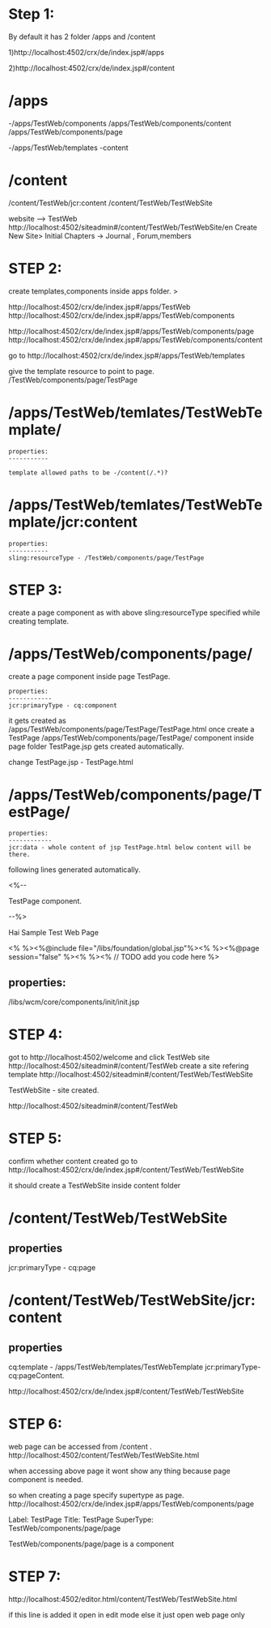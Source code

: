 Step 1:
======

By default it has 2 folder /apps and /content

1)http://localhost:4502/crx/de/index.jsp#/apps

2)http://localhost:4502/crx/de/index.jsp#/content

/apps
=====
-/apps/TestWeb/components
   /apps/TestWeb/components/content
   /apps/TestWeb/components/page
   
-/apps/TestWeb/templates
  -content
  
/content
========
/content/TestWeb/jcr:content
/content/TestWeb/TestWebSite
   

website --> TestWeb
http://localhost:4502/siteadmin#/content/TestWeb/TestWebSite/en
Create New Site> Initial Chapters -> Journal , Forum,members


STEP 2:
=======
create templates,components inside apps folder. > 

http://localhost:4502/crx/de/index.jsp#/apps/TestWeb
http://localhost:4502/crx/de/index.jsp#/apps/TestWeb/components

http://localhost:4502/crx/de/index.jsp#/apps/TestWeb/components/page
http://localhost:4502/crx/de/index.jsp#/apps/TestWeb/components/content




go to http://localhost:4502/crx/de/index.jsp#/apps/TestWeb/templates

give the template resource to point to page.
/TestWeb/components/page/TestPage

/apps/TestWeb/temlates/TestWebTemplate/
=======================================
	properties:
	-----------

	template allowed paths to be -/content(/.*)?



/apps/TestWeb/temlates/TestWebTemplate/jcr:content
==================================================
	properties:
	-----------
	sling:resourceType - /TestWeb/components/page/TestPage


STEP 3:
=======
create a page component as with above sling:resourceType specified while creating template.

/apps/TestWeb/components/page/
===============================
create a page component inside page TestPage.

	properties:
	------------
	jcr:primaryType - cq:component

it gets created as /apps/TestWeb/components/page/TestPage/TestPage.html
once create a TestPage  /apps/TestWeb/components/page/TestPage/ component inside page folder
TestPage.jsp gets created automatically.

change TestPage.jsp - TestPage.html

/apps/TestWeb/components/page/TestPage/
========================================
	properties:
	------------
	jcr:data - whole content of jsp TestPage.html below content will be there.


following lines generated automatically.

<%--

  TestPage component.

  

--%>

<html>
    <head>
   </head>
 <body>
	Hai Sample Test Web Page
</body>
</html> 
<sly data-sly-include="/libs/wcm/core/components/init/init.jsp" data-sly-unwrap/>

<%
%><%@include file="/libs/foundation/global.jsp"%><%
%><%@page session="false" %><%
%><%
	// TODO add you code here
%>






properties:
-----------

/libs/wcm/core/components/init/init.jsp



STEP 4:
=======

got to http://localhost:4502/welcome and click TestWeb site http://localhost:4502/siteadmin#/content/TestWeb 
create a site refering template  http://localhost:4502/siteadmin#/content/TestWeb/TestWebSite

TestWebSite - site created.

http://localhost:4502/siteadmin#/content/TestWeb

STEP 5:
======
confirm whether content created go to http://localhost:4502/crx/de/index.jsp#/content/TestWeb/TestWebSite

it should create a TestWebSite inside content folder


/content/TestWeb/TestWebSite
=============================
properties
-----------
jcr:primaryType - cq:page


/content/TestWeb/TestWebSite/jcr:content
=========================================
properties
-----------
cq:template - /apps/TestWeb/templates/TestWebTemplate
jcr:primaryType- cq:pageContent.

http://localhost:4502/crx/de/index.jsp#/content/TestWeb/TestWebSite




STEP 6:
=======
web page can be accessed from /content .
http://localhost:4502/content/TestWeb/TestWebSite.html


when accessing above page it wont show any thing because page component is needed.

so when creating a page specify supertype as page.
http://localhost:4502/crx/de/index.jsp#/apps/TestWeb/components/page

Label: TestPage
Title: TestPage
SuperType: TestWeb/components/page/page


TestWeb/components/page/page is a component

STEP 7:
=======
http://localhost:4502/editor.html/content/TestWeb/TestWebSite.html

<sly data-sly-include="/libs/wcm/core/components/init/init.jsp" data-sly-unwrap/>

if this line is added it open in edit mode else it just open web page only


